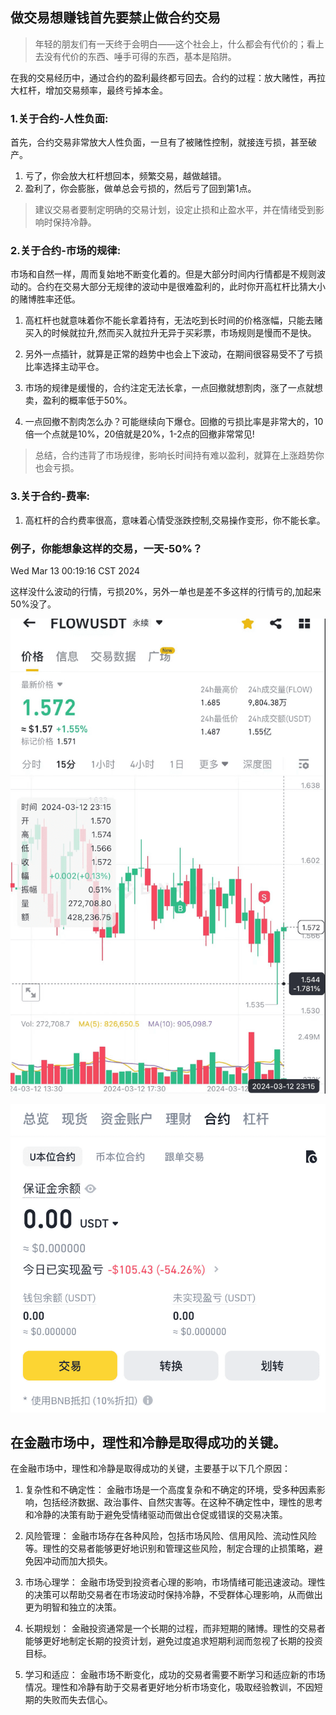## 做交易想赚钱首先要禁止做合约交易
>年轻的朋友们有一天终于会明白——这个社会上，什么都会有代价的；看上去没有代价的东西、唾手可得的东西，基本是陷阱。

在我的交易经历中，通过合约的盈利最终都亏回去。合约的过程：放大赌性，再拉大杠杆，增加交易频率，最终亏掉本金。

### 1.关于合约-人性负面:
首先，合约交易非常放大人性负面，一旦有了被赌性控制，就接连亏损，甚至破产。
1. 亏了，你会放大杠杆想回本，频繁交易，越做越错。
2. 盈利了，你会膨胀，做单总会亏损的，然后亏了回到第1点。
>建议交易者要制定明确的交易计划，设定止损和止盈水平，并在情绪受到影响时保持冷静。

### 2.关于合约-市场的规律:
市场和自然一样，周而复始地不断变化着的。但是大部分时间内行情都是不规则波动的。合约在交易大部分无规律的波动中是很难盈利的，此时你开高杠杆比猜大小的赌博胜率还低。<br />

1. 高杠杆也就意味着你不能长拿着持有，无法吃到长时间的价格涨幅，只能去赌买入的时候就拉升,然而买入就拉升无异于买彩票，市场规则是慢而不是快。

2. 另外一点插针，就算是正常的趋势中也会上下波动，在期间很容易受不了亏损比率选择主动平仓。

3. 市场的规律是缓慢的，合约注定无法长拿，一点回撤就想割肉，涨了一点就想卖，盈利的概率低于50%。

4. 一点回撤不割肉怎么办？可能继续向下爆仓。回撤的亏损比率是非常大的，10倍一个点就是10%，20倍就是20%，1-2点的回撤非常常见!

>总结，合约违背了市场规律，影响长时间持有难以盈利，就算在上涨趋势你也会亏损。

### 3.关于合约-费率:
1. 高杠杆的合约费率很高，意味着心情受涨跌控制,交易操作变形，你不能长拿。

### 例子，你能想象这样的交易，一天-50%？
Wed Mar 13 00:19:16 CST 2024

这样没什么波动的行情，亏损20%，另外一单也是差不多这样的行情亏的,加起来50%没了。

![alt text](img/01-禁止合约2.png)

![alt text](img/01-禁止合约.png)

## 在金融市场中，理性和冷静是取得成功的关键。
在金融市场中，理性和冷静是取得成功的关键，主要基于以下几个原因：

1. 复杂性和不确定性： 金融市场是一个高度复杂和不确定的环境，受多种因素影响，包括经济数据、政治事件、自然灾害等。在这种不确定性中，理性的思考和冷静的决策有助于避免受情绪驱动而做出仓促或错误的交易决策。

2. 风险管理： 金融市场存在各种风险，包括市场风险、信用风险、流动性风险等。理性的交易者能够更好地识别和管理这些风险，制定合理的止损策略，避免因冲动而加大损失。

3. 市场心理学： 金融市场受到投资者心理的影响，市场情绪可能迅速波动。理性的决策可以帮助交易者在市场波动时保持冷静，不受群体心理影响，从而做出更为明智和独立的决策。

4. 长期规划： 金融投资通常是一个长期的过程，而非短期的赌博。理性的交易者能够更好地制定长期的投资计划，避免过度追求短期利润而忽视了长期的投资目标。

5. 学习和适应： 金融市场不断变化，成功的交易者需要不断学习和适应新的市场情况。理性和冷静有助于交易者更好地分析市场变化，吸取经验教训，不因短期的失败而失去信心。

